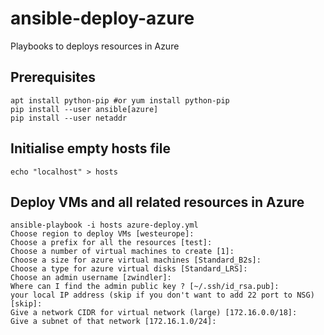 # ansible-deploy-azure
Playbooks to deploys resources in Azure

## Prerequisites
```
apt install python-pip #or yum install python-pip
pip install --user ansible[azure]
pip install --user netaddr
```

## Initialise empty hosts file
```
echo "localhost" > hosts
```

## Deploy VMs and all related resources in Azure

```
ansible-playbook -i hosts azure-deploy.yml
Choose region to deploy VMs [westeurope]:
Choose a prefix for all the resources [test]:
Choose a number of virtual machines to create [1]:
Choose a size for azure virtual machines [Standard_B2s]:
Choose a type for azure virtual disks [Standard_LRS]:
Choose an admin username [zwindler]:
Where can I find the admin public key ? [~/.ssh/id_rsa.pub]:
your local IP address (skip if you don't want to add 22 port to NSG) [skip]:
Give a network CIDR for virtual network (large) [172.16.0.0/18]:
Give a subnet of that network [172.16.1.0/24]:
```

